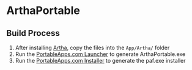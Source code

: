 # ArthaPortable


## Build Process
1. After installing [Artha](http://artha.sourceforge.net/wiki/index.php/Download), copy the files into the `App/Artha/` folder
2. Run the [PortableApps.com Launcher](http://portableapps.com/apps/development/portableapps.com_launcher) to generate ArthaPortable.exe
3. Run the [PortableApps.com Installer](http://portableapps.com/apps/development/portableapps.com_installer) to generate the paf.exe installer
